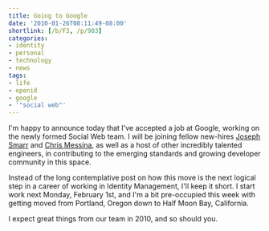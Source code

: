 ```yaml
---
title: Going to Google
date: '2010-01-26T08:11:49-08:00'
shortlink: [/b/F3, /p/903]
categories:
- identity
- personal
- technology
- news
tags:
- life
- openid
- google
- '"social web"'
---
```

I'm happy to announce today that I've accepted a job at Google, working on the newly formed Social Web team.  I will be
joining fellow new-hires [Joseph Smarr][] and [Chris Messina][], as well as a host of other incredibly talented
engineers, in contributing to the emerging standards and growing developer community in this space.

Instead of the long contemplative post on how this move is the next logical step in a career of working in Identity
Management, I'll keep it short.  I start work next Monday, February 1st, and I'm a bit pre-occupied this week with
getting moved from Portland, Oregon down to Half Moon Bay, California.

I expect great things from our team in 2010, and so should you.

[Joseph Smarr]: http://josephsmarr.com/2009/12/18/joseph-smarr-has-new-work-info…/
[Chris Messina]: http://factoryjoe.com/blog/2010/01/07/happy-birthday-to-me-im-joining-google/
